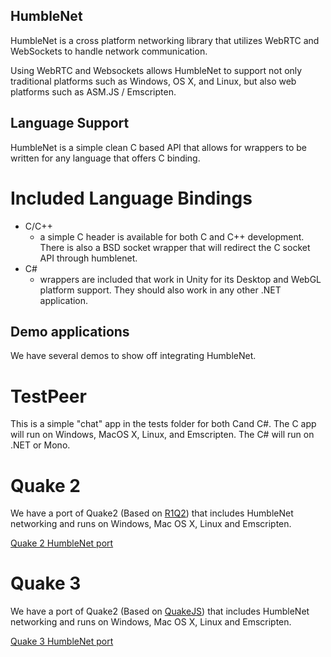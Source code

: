 HumbleNet
---------

HumbleNet is a cross platform networking library that utilizes WebRTC and WebSockets to handle network communication.

Using WebRTC and Websockets allows HumbleNet to support not only traditional platforms such as Windows, OS X, and Linux, but also web platforms such as ASM.JS / Emscripten.

Language Support
----------------
HumbleNet is a simple clean C based API that allows for wrappers to be written for any language that offers C binding.

Included Language Bindings
==========================
* C/C++
  - a simple C header is available for both C and C++ development.  There is also a BSD socket wrapper that will redirect the C socket API through humblenet.
* C# 
  - wrappers are included that work in Unity for its Desktop and WebGL platform support. They should also work in any other .NET application.

Demo applications
-----------------
We have several demos to show off integrating HumbleNet.

TestPeer
========
This is a simple "chat" app in the tests folder for both Cand C#.   The C app will run on Windows, MacOS X, Linux, and Emscripten.   The C# will run on .NET or Mono.

Quake 2
=======
We have a port of Quake2 (Based on [R1Q2](http://www.r1ch.net/stuff/r1q2/)) that includes HumbleNet networking and runs on Windows, Mac OS X, Linux and Emscripten.

[Quake 2 HumbleNet port](https://github.com/HumbleNet/quake2)

Quake 3
=======
We have a port of Quake2 (Based on [QuakeJS](http://quakejs.com/)) that includes HumbleNet networking and runs on Windows, Mac OS X, Linux and Emscripten.

[Quake 3 HumbleNet port](https://github.com/HumbleNet/quake3)
